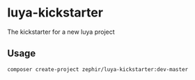 luya-kickstarter
================

The kickstarter for a new luya project

Usage
------

```
composer create-project zephir/luya-kickstarter:dev-master
```
